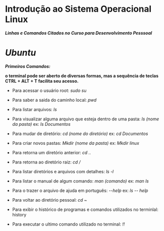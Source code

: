 # Introdução ao Sistema Operacional Linux
***Linhas e Comandos Citados no Curso para Desenvolvimento Pesssoal***
  
# ***Ubuntu*** 

***Primeiros Comandos:***
       
 **o terminal pode ser aberto de diversas formas, mas a sequência de teclas CTRL + ALT + T facilita seu acesso.**    

- Para acessar o usuário root: *sudo su*
- Para saber a saida do caminho local: *pwd*
- Para listar arquivos: *ls*
- Para visualizar alguma arquivo que esteja dentro de uma pasta: *ls (nome da pasta)*
  ex: *ls Documentos*
- Para mudar de diretório: *cd (nome do diretório)*
  ex: *cd Documentos*
- Para criar novos pastas: *Mkdir (nome da pasta)*
  ex: *Mkdir linux*
- Para retorna um diretório anterior: *cd ..*
-   Para retorna ao diretório raiz: *cd /*
-   Para listar diretórios e arquivos com detalhes: *ls -l*
-   Para listar o manual de algum comando: *man (comando)*
     ex: *man ls*
- Para o trazer o arquivo de ajuda em português: *--help*
   ex: *ls -- help*
-  Para voltar ao diretório pessoal: *cd ~*
          
- Para exibir o histórico de programas e comandos utilizados no terminlal: history
- Para executar o ultimo comando utilizado no terminal: *!!*
                



